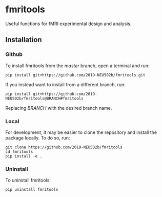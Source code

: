 # fmritools
Useful functions for fMRI experimental design and analysis.

## Installation
### Github

To install fmritools from the *master* branch, open a terminal and run:

```
pip install git+https://github.com/2019-NEU502b/fmritools.git
```

If you instead want to install from a different branch, run:

```
pip install git+https://github.com/2019-NEU502b/fmritools@BRANCH#fmritools
```

Replacing *BRANCH* with the desired branch name.

### Local
For development, it may be easier to clone the repository and install the package
locally. To do so, run:

```
git clone https://github.com/2019-NEU502b/fmritools
cd fmritools
pip install -e .
```

### Uninstall

To uninstall fmritools:

```
pip uninstall fmritools
```
